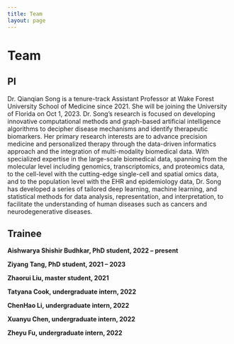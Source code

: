```yaml
---
title: Team
layout: page
---
```

# Team

## PI
Dr. Qianqian Song is a tenure-track Assistant Professor at Wake Forest University School of Medicine since 2021. She will be joining the University of Florida on Oct 1, 2023. Dr. Song’s research is focused on developing innovative computational methods and graph-based artificial intelligence algorithms to decipher disease mechanisms and identify therapeutic biomarkers. Her primary research interests are to advance precision medicine and personalized therapy through the data-driven informatics approach and the integration of multi-modality biomedical data. With specialized expertise in the large-scale biomedical data, spanning from the molecular level including genomics, transcriptomics, and proteomics data, to the cell-level with the cutting-edge single-cell and spatial omics data, and to the population level with the EHR and epidemiology data, Dr. Song has developed a series of tailored deep learning, machine learning, and statistical methods for data analysis, representation, and interpretation, to facilitate the understanding of human diseases such as cancers and neurodegenerative diseases.

## Trainee

**Aishwarya Shishir Budhkar, PhD student,	2022 – present** 

**Ziyang Tang, PhD student,	2021 – 2023** 

**Zhaorui Liu, master student, 2021**

**Tatyana Cook, undergraduate intern,	2022**  

**ChenHao Li, undergraduate intern,	2022** 

**Xuanyu Chen, undergraduate intern, 2022** 

**Zheyu Fu, undergraduate intern,	2022** 
